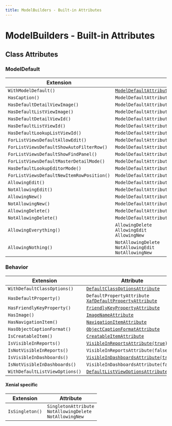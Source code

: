 ```yaml
---
title: ModelBuilders - Built-in Attributes
---
```


# ModelBuilders - Built-in Attributes

## Class Attributes

### ModelDefault

| Extension                                         | Attribute                                                         |
| ------------------------------------------------- |------------------------------------------------------------------ |
| `WithModelDefault()`                              | [`ModelDefaultAttribute`](https://docs.devexpress.com/eXpressAppFramework/DevExpress.ExpressApp.Model.ModelDefaultAttribute)                                          |
| `HasCaption()`                                    | `ModelDefaultAttribute("Caption")`                                |
| `HasDefaultDetailViewImage()`                     | `ModelDefaultAttribute("DefaultDetailViewImage")`                 |
| `HasDefaultListViewImage()`                       | `ModelDefaultAttribute("DefaultListViewImage")`                   |
| `HasDefaultDetailViewId()`                        | `ModelDefaultAttribute("DefaultDetailView")`                      |
| `HasDefaultListViewId()`                          | `ModelDefaultAttribute("DefaultListView")`                        |
| `HasDefaultLookupListViewId()`                    | `ModelDefaultAttribute("DefaultLookupListView")`                  |
| `ForListViewsDefaultAllowEdit()`                  | `ModelDefaultAttribute("DefaultListViewAllowEdit")`               |
| `ForListViewsDefaultShowAutoFilterRow()`          | `ModelDefaultAttribute("DefaultListViewShowAutoFilterRow")`       |
| `ForListViewsDefaultShowFindPanel()`              | `ModelDefaultAttribute("DefaultListViewShowFindPanel")`           |
| `ForListViewsDefaultMasterDetailMode()`           | `ModelDefaultAttribute("ForListViewsDefaultMasterDetailMode")`    |
| `HasDefaultLookupEditorMode()`                    | `ModelDefaultAttribute("DefaultLookupEditorMode")`                |
| `ForListViewsDefaultNewItemRowPosition()`         | `ModelDefaultAttribute("DefaultListViewNewItemRowPosition")`      |
| `AllowingEdit()`                                  | `ModelDefaultAttribute("AllowEdit", "True")`                      |
| `NotAllowingEdit()`                               | `ModelDefaultAttribute("AllowEdit", "False")`                     |
| `AllowingNew()`                                   | `ModelDefaultAttribute("AllowNew", "True")`                       |
| `NotAllowingNew()`                                | `ModelDefaultAttribute("AllowNew", "False")`                      |
| `AllowingDelete()`                                | `ModelDefaultAttribute("AllowDelete", "True")`                    |
| `NotAllowingDelete()`                             | `ModelDefaultAttribute("AllowDelete", "False")`                   |
| `AllowingEverything()`                            | `AllowingDelete`<br>`AllowingEdit`<br>`AllowingNew`               |
| `AllowingNothing()`                               | `NotAllowingDelete`<br>`NotAllowingEdit`<br>`NotAllowingNew`      |

### Behavior

| Extension                             | Attribute                                                         |
| ------------------------------------- |------------------------------------------------------------------ |
| `WithDefaultClassOptions()`           | [`DefaultClassOptionsAttribute`](https://docs.devexpress.com/eXpressAppFramework/DevExpress.Persistent.Base.DefaultClassOptionsAttribute)                                    |
| `HasDefaultProperty()`                | `DefaultPropertyAttribute`<br>[`XafDefaultPropertyAttribute`](https://docs.devexpress.com/eXpressAppFramework/DevExpress.ExpressApp.DC.XafDefaultPropertyAttribute)       |
| `HasFriendlyKeyProperty()`            | [`FriendlyKeyPropertyAttribute`](https://docs.devexpress.com/eXpressAppFramework/DevExpress.Persistent.Base.FriendlyKeyPropertyAttribute)                                    |
| `HasImage()`                          | [`ImageNameAttribute`](https://docs.devexpress.com/eXpressAppFramework/DevExpress.Persistent.Base.ImageNameAttribute)                                              |
| `HasNavigationItem()`                 | [`NavigationItemAttribute`](https://docs.devexpress.com/eXpressAppFramework/DevExpress.Persistent.Base.NavigationItemAttribute)                                         |
| `HasObjectCaptionFormat()`            | [`ObjectCaptionFormatAttribute`](https://docs.devexpress.com/eXpressAppFramework/DevExpress.Persistent.Base.ObjectCaptionFormatAttribute)                                    |
| `IsCreatableItem()`                   | [`CreatableItemAttribute`](https://docs.devexpress.com/eXpressAppFramework/DevExpress.Persistent.Base.CreatableItemAttribute)                                          |
| `IsVisibleInReports()`                | [`VisibleInReportsAttribute(true)`](https://docs.devexpress.com/eXpressAppFramework/DevExpress.Persistent.Base.VisibleInReportsAttribute)                                 |
| `IsNotVisibleInReports()`             | `VisibleInReportsAttribute(false)`                                |
| `IsVisibleInDashboards()`             | [`VisibleInDashboardsAttribute(true)`](https://docs.devexpress.com/eXpressAppFramework/DevExpress.Persistent.Base.VisibleInDashboardsAttribute)                              |
| `IsNotVisibleInDashboards()`          | `VisibleInDashboardsAttribute(false)`                             |
| `WithDefaultListViewOptions()`        | [`DefaultListViewOptionsAttribute`](https://docs.devexpress.com/eXpressAppFramework/DevExpress.ExpressApp.DefaultListViewOptionsAttribute)                                 |

#### Xenial specific

| Extension                             | Attribute                                                         |
| ------------------------------------- |------------------------------------------------------------------ |
| `IsSingleton()`                       | `SingletonAttribute`<br>`NotAllowingDelete`<br>`NotAllowingNew`   |